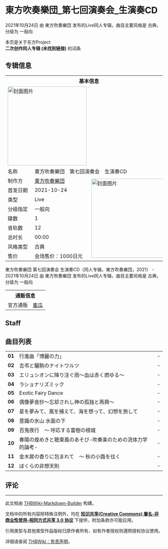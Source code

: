 # 東方吹奏樂団_第七回演奏会_生演奏CD

<!-- source html: G:\repos\THBWiki-Markdown-Builder\THBWikiMarkdown\Temp\main\e\e4\ns0%3A%E6%9D%B1%E6%96%B9%E5%90%B9%E5%A5%8F%E6%A8%82%E5%9B%A3_%E7%AC%AC%E4%B8%83%E5%9B%9E%E6%BC%94%E5%A5%8F%E4%BC%9A_%E7%94%9F%E6%BC%94%E5%A5%8FCD.html -->

2021年10月24日 由 東方吹奏樂団  发布的Live同人专辑，曲目主要风格是 古典，分级为 一般向

本页是关于东方Project  
 **二次创作同人专辑 (未找到链接)** 的词条

## 专辑信息

<table><tbody><tr><th colspan="3">基本信息</th></tr><tr><td class="cover-artwork-mobile" colspan="2"><a href="./文件-東方吹奏樂団_第七回演奏会_生演奏CD封面.jpg.md" class="image" title="封面图片"><img alt="封面图片" src="https://upload.thwiki.cc/thumb/e/ee/%E6%9D%B1%E6%96%B9%E5%90%B9%E5%A5%8F%E6%A8%82%E5%9B%A3_%E7%AC%AC%E4%B8%83%E5%9B%9E%E6%BC%94%E5%A5%8F%E4%BC%9A_%E7%94%9F%E6%BC%94%E5%A5%8FCD%E5%B0%81%E9%9D%A2.jpg/252px-%E6%9D%B1%E6%96%B9%E5%90%B9%E5%A5%8F%E6%A8%82%E5%9B%A3_%E7%AC%AC%E4%B8%83%E5%9B%9E%E6%BC%94%E5%A5%8F%E4%BC%9A_%E7%94%9F%E6%BC%94%E5%A5%8FCD%E5%B0%81%E9%9D%A2.jpg" decoding="async" loading="lazy" width="252" height="252" srcset="https://upload.thwiki.cc/thumb/e/ee/%E6%9D%B1%E6%96%B9%E5%90%B9%E5%A5%8F%E6%A8%82%E5%9B%A3_%E7%AC%AC%E4%B8%83%E5%9B%9E%E6%BC%94%E5%A5%8F%E4%BC%9A_%E7%94%9F%E6%BC%94%E5%A5%8FCD%E5%B0%81%E9%9D%A2.jpg/378px-%E6%9D%B1%E6%96%B9%E5%90%B9%E5%A5%8F%E6%A8%82%E5%9B%A3_%E7%AC%AC%E4%B8%83%E5%9B%9E%E6%BC%94%E5%A5%8F%E4%BC%9A_%E7%94%9F%E6%BC%94%E5%A5%8FCD%E5%B0%81%E9%9D%A2.jpg 1.5x, https://upload.thwiki.cc/thumb/e/ee/%E6%9D%B1%E6%96%B9%E5%90%B9%E5%A5%8F%E6%A8%82%E5%9B%A3_%E7%AC%AC%E4%B8%83%E5%9B%9E%E6%BC%94%E5%A5%8F%E4%BC%9A_%E7%94%9F%E6%BC%94%E5%A5%8FCD%E5%B0%81%E9%9D%A2.jpg/504px-%E6%9D%B1%E6%96%B9%E5%90%B9%E5%A5%8F%E6%A8%82%E5%9B%A3_%E7%AC%AC%E4%B8%83%E5%9B%9E%E6%BC%94%E5%A5%8F%E4%BC%9A_%E7%94%9F%E6%BC%94%E5%A5%8FCD%E5%B0%81%E9%9D%A2.jpg 2x" data-file-width="900" data-file-height="899"></a></td>
</tr><tr><td class="label">名称</td><td colspan="2"> 東方吹奏樂団　第七回演奏会　生演奏CD </td></tr><tr><td class="label">制作方</td><td><a href="./東方吹奏樂団.md" title="東方吹奏樂団">東方吹奏樂団</a></td><td class="cover-artwork" rowspan="9" style="min-width:252px;"><a href="./文件-東方吹奏樂団_第七回演奏会_生演奏CD封面.jpg.md" class="image" title="封面图片"><img alt="封面图片" src="https://upload.thwiki.cc/thumb/e/ee/%E6%9D%B1%E6%96%B9%E5%90%B9%E5%A5%8F%E6%A8%82%E5%9B%A3_%E7%AC%AC%E4%B8%83%E5%9B%9E%E6%BC%94%E5%A5%8F%E4%BC%9A_%E7%94%9F%E6%BC%94%E5%A5%8FCD%E5%B0%81%E9%9D%A2.jpg/252px-%E6%9D%B1%E6%96%B9%E5%90%B9%E5%A5%8F%E6%A8%82%E5%9B%A3_%E7%AC%AC%E4%B8%83%E5%9B%9E%E6%BC%94%E5%A5%8F%E4%BC%9A_%E7%94%9F%E6%BC%94%E5%A5%8FCD%E5%B0%81%E9%9D%A2.jpg" decoding="async" loading="lazy" width="252" height="252" srcset="https://upload.thwiki.cc/thumb/e/ee/%E6%9D%B1%E6%96%B9%E5%90%B9%E5%A5%8F%E6%A8%82%E5%9B%A3_%E7%AC%AC%E4%B8%83%E5%9B%9E%E6%BC%94%E5%A5%8F%E4%BC%9A_%E7%94%9F%E6%BC%94%E5%A5%8FCD%E5%B0%81%E9%9D%A2.jpg/378px-%E6%9D%B1%E6%96%B9%E5%90%B9%E5%A5%8F%E6%A8%82%E5%9B%A3_%E7%AC%AC%E4%B8%83%E5%9B%9E%E6%BC%94%E5%A5%8F%E4%BC%9A_%E7%94%9F%E6%BC%94%E5%A5%8FCD%E5%B0%81%E9%9D%A2.jpg 1.5x, https://upload.thwiki.cc/thumb/e/ee/%E6%9D%B1%E6%96%B9%E5%90%B9%E5%A5%8F%E6%A8%82%E5%9B%A3_%E7%AC%AC%E4%B8%83%E5%9B%9E%E6%BC%94%E5%A5%8F%E4%BC%9A_%E7%94%9F%E6%BC%94%E5%A5%8FCD%E5%B0%81%E9%9D%A2.jpg/504px-%E6%9D%B1%E6%96%B9%E5%90%B9%E5%A5%8F%E6%A8%82%E5%9B%A3_%E7%AC%AC%E4%B8%83%E5%9B%9E%E6%BC%94%E5%A5%8F%E4%BC%9A_%E7%94%9F%E6%BC%94%E5%A5%8FCD%E5%B0%81%E9%9D%A2.jpg 2x" data-file-width="900" data-file-height="899"></a></td>
</tr><tr><td class="label">首发日期</td><td>2021-10-24</td></tr><tr><td class="label">类型</td><td>Live</td></tr><tr><td class="label">分级指定</td><td>一般向</td></tr><tr><td class="label">碟数</td><td>1</td></tr><tr><td class="label">音轨数</td><td>12</td></tr><tr><td class="label">总时长</td><td>00:00</td></tr><tr><td class="label">风格类型</td><td>古典</td></tr><tr><td class="label">售价</td><td>会场售价：1000日元</td></tr></tbody></table>

東方吹奏樂団 第七回演奏会 生演奏CD（同人专辑，東方吹奏樂団，2021） - 2021年10月24日 由 東方吹奏樂団  发布的Live同人专辑，曲目主要风格是 古典，分级为 一般向

<table><tbody><tr><th colspan="3">通贩信息</th></tr><tr><td class="label">官方通贩</td><td colspan="2"><a rel="nofollow" class="external text" href="https://www.melonbooks.co.jp/detail/detail.php?product_id=1815572">蜜瓜</a></td></tr></tbody></table>



## Staff

## 曲目列表

<table><tbody><tr><td id="1" class="info"><b>01</b></td><td id="行進曲「博麗の力」" colspan="2" class="title">行進曲「博麗の力」<span class="thcsearchlinks"><a rel="nofollow" class="external text" href="https://cd.thwiki.cc?&amp;fromwiki=東方吹奏樂団_第七回演奏会_生演奏CD"><span title="搜索相似同人曲"></span></a></span></td><td class="time">-</td></tr>
<tr><td id="2" class="info"><b>02</b></td><td id="吉弔と驪駒のナイトワルツ" colspan="2" class="title">吉弔と驪駒のナイトワルツ<span class="thcsearchlinks"><a rel="nofollow" class="external text" href="https://cd.thwiki.cc?&amp;fromwiki=東方吹奏樂団_第七回演奏会_生演奏CD"><span title="搜索相似同人曲"></span></a></span></td><td class="time">-</td></tr>
<tr><td id="3" class="info"><b>03</b></td><td id="エリュシオンに降り注ぐ雨～血は赤く燃ゆる～" colspan="2" class="title">エリュシオンに降り注ぐ雨～血は赤く燃ゆる～<span class="thcsearchlinks"><a rel="nofollow" class="external text" href="https://cd.thwiki.cc?&amp;fromwiki=東方吹奏樂団_第七回演奏会_生演奏CD"><span title="搜索相似同人曲"></span></a></span></td><td class="time">-</td></tr>
<tr><td id="4" class="info"><b>04</b></td><td id="ラショナリズミック" colspan="2" class="title">ラショナリズミック<span class="thcsearchlinks"><a rel="nofollow" class="external text" href="https://cd.thwiki.cc?&amp;fromwiki=東方吹奏樂団_第七回演奏会_生演奏CD"><span title="搜索相似同人曲"></span></a></span></td><td class="time">-</td></tr>
<tr><td id="5" class="info"><b>05</b></td><td id="Exotic_Fairy_Dance" colspan="2" class="title">Exotic Fairy Dance<span class="thcsearchlinks"><a rel="nofollow" class="external text" href="https://cd.thwiki.cc?&amp;fromwiki=東方吹奏樂団_第七回演奏会_生演奏CD"><span title="搜索相似同人曲"></span></a></span></td><td class="time">-</td></tr>
<tr><td id="6" class="info"><b>06</b></td><td id="偶像夢音抄～忘却されし神の孤独と再興～" colspan="2" class="title">偶像夢音抄～忘却されし神の孤独と再興～<span class="thcsearchlinks"><a rel="nofollow" class="external text" href="https://cd.thwiki.cc?&amp;fromwiki=東方吹奏樂団_第七回演奏会_生演奏CD"><span title="搜索相似同人曲"></span></a></span></td><td class="time">-</td></tr>
<tr><td id="7" class="info"><b>07</b></td><td id="星を夢みて、風を捕えて、海を想って、幻想を旅して" colspan="2" class="title">星を夢みて、風を捕えて、海を想って、幻想を旅して<span class="thcsearchlinks"><a rel="nofollow" class="external text" href="https://cd.thwiki.cc?&amp;fromwiki=東方吹奏樂団_第七回演奏会_生演奏CD"><span title="搜索相似同人曲"></span></a></span></td><td class="time">-</td></tr>
<tr><td id="8" class="info"><b>08</b></td><td id="意識の氷山_水面の下" colspan="2" class="title">意識の氷山 水面の下<span class="thcsearchlinks"><a rel="nofollow" class="external text" href="https://cd.thwiki.cc?&amp;fromwiki=東方吹奏樂団_第七回演奏会_生演奏CD"><span title="搜索相似同人曲"></span></a></span></td><td class="time">-</td></tr>
<tr><td id="9" class="info"><b>09</b></td><td id="百鬼夜行_～_呼応する雷樹の根城" colspan="2" class="title">百鬼夜行　～ 呼応する雷樹の根城<span class="thcsearchlinks"><a rel="nofollow" class="external text" href="https://cd.thwiki.cc?&amp;fromwiki=東方吹奏樂団_第七回演奏会_生演奏CD"><span title="搜索相似同人曲"></span></a></span></td><td class="time">-</td></tr>
<tr><td id="10" class="info"><b>10</b></td><td id="春陽の煌めきと聴東風のあそび-吹奏楽のための流体力学的論考-" colspan="2" class="title">春陽の煌めきと聴東風のあそび-吹奏楽のための流体力学的論考-<span class="thcsearchlinks"><a rel="nofollow" class="external text" href="https://cd.thwiki.cc?&amp;fromwiki=東方吹奏樂団_第七回演奏会_生演奏CD"><span title="搜索相似同人曲"></span></a></span></td><td class="time">-</td></tr>
<tr><td id="11" class="info"><b>11</b></td><td id="金木犀の香りに包まれて_～_秋の小路を往く" colspan="2" class="title">金木犀の香りに包まれて　～ 秋の小路を往く<span class="thcsearchlinks"><a rel="nofollow" class="external text" href="https://cd.thwiki.cc?&amp;fromwiki=東方吹奏樂団_第七回演奏会_生演奏CD"><span title="搜索相似同人曲"></span></a></span></td><td class="time">-</td></tr>
<tr><td id="12" class="info"><b>12</b></td><td id="ぼくらの非想天則" colspan="2" class="title">ぼくらの非想天則<span class="thcsearchlinks"><a rel="nofollow" class="external text" href="https://cd.thwiki.cc?&amp;fromwiki=東方吹奏樂団_第七回演奏会_生演奏CD"><span title="搜索相似同人曲"></span></a></span></td><td class="time">-</td></tr></tbody></table>



## 评论




---

此文档由 [THBWiki-Markdown-Builder](https://github.com/Delsin-Yu/THBWiki-Markdown-Builder) 构建。

文档中的所有内容除特殊注明外，均在 [**知识共享(Creative Commons) 署名-非商业性使用-相同方式共享 3.0 协议**](https://creativecommons.org/licenses/by-sa/3.0/deed.zh-hans) 下提供，附加条款亦可能应用。

引用类型与其他类型作品版权归原作者所有，如有作者授权则遵照授权协议使用。

详细请查阅 [THBWiki：免责声明](https://thbwiki.cc/THBWiki:%E5%85%8D%E8%B4%A3%E5%A3%B0%E6%98%8E)。


